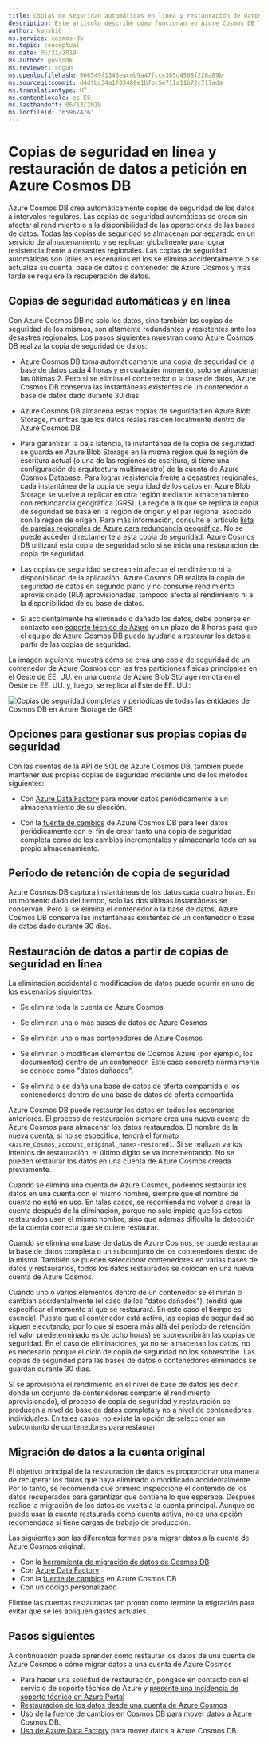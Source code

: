 ```yaml
---
title: Copias de seguridad automáticas en línea y restauración de datos a petición con Azure Cosmos DB
description: Este artículo describe cómo funcionan en Azure Cosmos DB las copias de seguridad automáticas en línea y la restauración de datos a petición.
author: kanshiG
ms.service: cosmos-db
ms.topic: conceptual
ms.date: 05/21/2019
ms.author: govindk
ms.reviewer: sngun
ms.openlocfilehash: 066549f1343eaceb9a47fccc3b5d4508f226a89b
ms.sourcegitcommit: d4dfbc34a1f03488e1b7bc5e711a11b72c717ada
ms.translationtype: HT
ms.contentlocale: es-ES
ms.lasthandoff: 06/13/2019
ms.locfileid: "65967476"
---
```

# <a name="online-backup-and-on-demand-data-restore-in-azure-cosmos-db"></a>Copias de seguridad en línea y restauración de datos a petición en Azure Cosmos DB

Azure Cosmos DB crea automáticamente copias de seguridad de los datos a intervalos regulares. Las copias de seguridad automáticas se crean sin afectar al rendimiento o a la disponibilidad de las operaciones de las bases de datos. Todas las copias de seguridad se almacenan por separado en un servicio de almacenamiento y se replican globalmente para lograr resistencia frente a desastres regionales. Las copias de seguridad automáticas son útiles en escenarios en los se elimina accidentalmente o se actualiza su cuenta, base de datos o contenedor de Azure Cosmos y más tarde se requiere la recuperación de datos.

## <a name="automatic-and-online-backups"></a>Copias de seguridad automáticas y en línea

Con Azure Cosmos DB no solo los datos, sino también las copias de seguridad de los mismos, son altamente redundantes y resistentes ante los desastres regionales. Los pasos siguientes muestran cómo Azure Cosmos DB realiza la copia de seguridad de datos:

* Azure Cosmos DB toma automáticamente una copia de seguridad de la base de datos cada 4 horas y en cualquier momento, solo se almacenan las últimas 2. Pero si se elimina el contenedor o la base de datos, Azure Cosmos DB conserva las instantáneas existentes de un contenedor o base de datos dado durante 30 días.

* Azure Cosmos DB almacena estas copias de seguridad en Azure Blob Storage, mientras que los datos reales residen localmente dentro de Azure Cosmos DB.

*  Para garantizar la baja latencia, la instantánea de la copia de seguridad se guarda en Azure Blob Storage en la misma región que la región de escritura actual (o una de las regiones de escritura, si tiene una configuración de arquitectura multimaestro) de la cuenta de Azure Cosmos Database. Para lograr resistencia frente a desastres regionales, cada instantánea de la copia de seguridad de los datos en Azure Blob Storage se vuelve a replicar en otra región mediante almacenamiento con redundancia geográfica (GRS). La región a la que se replica la copia de seguridad se basa en la región de origen y el par regional asociado con la región de origen. Para más información, consulte el artículo [lista de parejas regionales de Azure para redundancia geográfica](../best-practices-availability-paired-regions.md). No se puede acceder directamente a esta copia de seguridad. Azure Cosmos DB utilizará esta copia de seguridad solo si se inicia una restauración de copia de seguridad.

* Las copias de seguridad se crean sin afectar el rendimiento ni la disponibilidad de la aplicación. Azure Cosmos DB realiza la copia de seguridad de datos en segundo plano y no consume rendimiento aprovisionado (RU) aprovisionadas, tampoco afecta al rendimiento ni a la disponibilidad de su base de datos.

* Si accidentalmente ha eliminado o dañado los datos, debe ponerse en contacto con [soporte técnico de Azure](https://azure.microsoft.com/support/options/) en un plazo de 8 horas para que el equipo de Azure Cosmos DB pueda ayudarle a restaurar los datos a partir de las copias de seguridad.

La imagen siguiente muestra cómo se crea una copia de seguridad de un contenedor de Azure Cosmos con las tres particiones físicas principales en el Oeste de EE. UU. en una cuenta de Azure Blob Storage remota en el Oeste de EE. UU. y, luego, se replica al Este de EE. UU.:

![Copias de seguridad completas y periódicas de todas las entidades de Cosmos DB en Azure Storage de GRS](./media/online-backup-and-restore/automatic-backup.png)

## <a name="options-to-manage-your-own-backups"></a>Opciones para gestionar sus propias copias de seguridad

Con las cuentas de la API de SQL de Azure Cosmos DB, también puede mantener sus propias copias de seguridad mediante uno de los métodos siguientes:

* Con [Azure Data Factory](../data-factory/connector-azure-cosmos-db.md) para mover datos periódicamente a un almacenamiento de su elección.

* Con la [fuente de cambios](change-feed.md) de Azure Cosmos DB para leer datos periódicamente con el fin de crear tanto una copia de seguridad completa como de los cambios incrementales y almacenarlo todo en su propio almacenamiento.

## <a name="backup-retention-period"></a>Período de retención de copia de seguridad

Azure Cosmos DB captura instantáneas de los datos cada cuatro horas. En un momento dado del tiempo, solo las dos últimas instantáneas se conservan. Pero si se elimina el contenedor o la base de datos, Azure Cosmos DB conserva las instantáneas existentes de un contenedor o base de datos dado durante 30 días.

## <a name="restoring-data-from-online-backups"></a>Restauración de datos a partir de copias de seguridad en línea

La eliminación accidental o modificación de datos puede ocurrir en uno de los escenarios siguientes:  

* Se elimina toda la cuenta de Azure Cosmos

* Se eliminan una o más bases de datos de Azure Cosmos

* Se eliminan uno o más contenedores de Azure Cosmos

* Se eliminan o modifican elementos de Cosmos Azure (por ejemplo, los documentos) dentro de un contenedor. Este caso concreto normalmente se conoce como "datos dañados".

* Se elimina o se daña una base de datos de oferta compartida o los contenedores dentro de una base de datos de oferta compartida

Azure Cosmos DB puede restaurar los datos en todos los escenarios anteriores. El proceso de restauración siempre crea una nueva cuenta de Azure Cosmos para almacenar los datos restaurados. El nombre de la nueva cuenta, si no se especifica, tendrá el formato `<Azure_Cosmos_account_original_name>-restored1`. Si se realizan varios intentos de restauración, el último dígito se va incrementando. No se pueden restaurar los datos en una cuenta de Azure Cosmos creada previamente.

Cuando se elimina una cuenta de Azure Cosmos, podemos restaurar los datos en una cuenta con el mismo nombre, siempre que el nombre de cuenta no esté en uso. En tales casos, se recomienda no volver a crear la cuenta después de la eliminación, porque no solo impide que los datos restaurados usen el mismo nombre, sino que además dificulta la detección de la cuenta correcta que se quiere restaurar. 

Cuando se elimina una base de datos de Azure Cosmos, se puede restaurar la base de datos completa o un subconjunto de los contenedores dentro de la misma. También se pueden seleccionar contenedores en varias bases de datos y restaurarlos, todos los datos restaurados se colocan en una nueva cuenta de Azure Cosmos.

Cuando uno o varios elementos dentro de un contenedor se eliminan o cambian accidentalmente (el caso de los "datos dañados"), tendrá que especificar el momento al que se restaurará. En este caso el tiempo es esencial. Puesto que el contenedor está activo, las copias de seguridad se siguen ejecutando, por lo que si espera más allá del período de retención (el valor predeterminado es de ocho horas) se sobrescribirán las copias de seguridad. En el caso de eliminaciones, ya no se almacenan los datos, no es necesario porque el ciclo de copia de seguridad no los sobrescribe. Las copias de seguridad para las bases de datos o contenedores eliminados se guardan durante 30 días.

Si se aprovisiona el rendimiento en el nivel de base de datos (es decir, donde un conjunto de contenedores comparte el rendimiento aprovisionado), el proceso de copia de seguridad y restauración se producen a nivel de base de datos completa y no a nivel de contenedores individuales. En tales casos, no existe la opción de seleccionar un subconjunto de contenedores para restaurar.

## <a name="migrating-data-to-the-original-account"></a>Migración de datos a la cuenta original

El objetivo principal de la restauración de datos es proporcionar una manera de recuperar los datos que haya eliminado o modificado accidentalmente. Por lo tanto, se recomienda que primero inspeccione el contenido de los datos recuperados para garantizar que contiene lo que esperaba. Después realice la migración de los datos de vuelta a la cuenta principal. Aunque se puede usar la cuenta restaurada como cuenta activa, no es una opción recomendada si tiene cargas de trabajo de producción.  

Las siguientes son las diferentes formas para migrar datos a la cuenta de Azure Cosmos original:

* Con la [herramienta de migración de datos de Cosmos DB](import-data.md)
* Con [Azure Data Factory]( ../data-factory/connector-azure-cosmos-db.md)
* Con la [fuente de cambios](change-feed.md) en Azure Cosmos DB 
* Con un código personalizado

Elimine las cuentas restauradas tan pronto como termine la migración para evitar que se les apliquen gastos actuales.

## <a name="next-steps"></a>Pasos siguientes

A continuación puede aprender cómo restaurar los datos de una cuenta de Azure Cosmos o cómo migrar datos a una cuenta de Azure Cosmos

* Para hacer una solicitud de restauración, póngase en contacto con el servicio de soporte técnico de Azure y [presente una incidencia de soporte técnico en Azure Portal](https://portal.azure.com/?#blade/Microsoft_Azure_Support/HelpAndSupportBlade)
* [Restauración de los datos desde una cuenta de Azure Cosmos](how-to-backup-and-restore.md)
* [Uso de la fuente de cambios en Cosmos DB](change-feed.md) para mover datos a Azure Cosmos DB.
* [Uso de Azure Data Factory](../data-factory/connector-azure-cosmos-db.md) para mover datos a Azure Cosmos DB.

